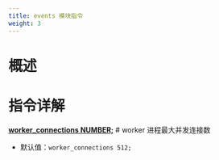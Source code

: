 ```yaml
---
title: events 模块指令
weight: 3
---
```


# 概述

# 指令详解

[**worker_connections NUMBER;**](http://nginx.org/en/docs/ngx_core_module.html#worker_connections) # worker 进程最大并发连接数

- 默认值：`worker_connections 512;`
